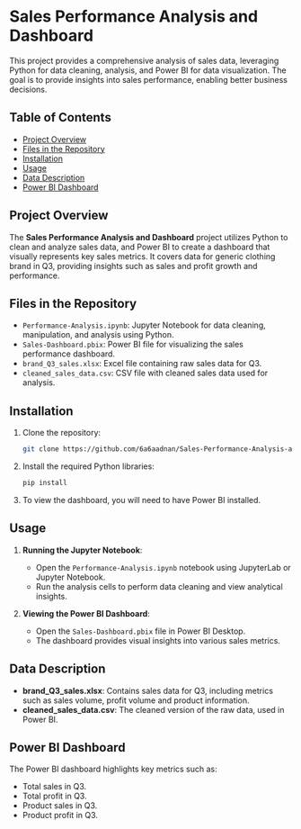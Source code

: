 # Sales Performance Analysis and Dashboard

This project provides a comprehensive analysis of sales data, leveraging Python for data cleaning, analysis, and Power BI for data visualization. The goal is to provide insights into sales performance, enabling better business decisions.

## Table of Contents
- [Project Overview](#project-overview)
- [Files in the Repository](#files-in-the-repository)
- [Installation](#installation)
- [Usage](#usage)
- [Data Description](#data-description)
- [Power BI Dashboard](#power-bi-dashboard)

## Project Overview

The **Sales Performance Analysis and Dashboard** project utilizes Python to clean and analyze sales data, and Power BI to create a dashboard that visually represents key sales metrics. It covers data for generic clothing brand in Q3, providing insights such as sales and profit growth and performance.

## Files in the Repository

- `Performance-Analysis.ipynb`: Jupyter Notebook for data cleaning, manipulation, and analysis using Python.
- `Sales-Dashboard.pbix`: Power BI file for visualizing the sales performance dashboard.
- `brand_Q3_sales.xlsx`: Excel file containing raw sales data for Q3.
- `cleaned_sales_data.csv`: CSV file with cleaned sales data used for analysis.

## Installation

1. Clone the repository:
   ```bash
   git clone https://github.com/6a6aadnan/Sales-Performance-Analysis-and-Dashboard.git

2. Install the required Python libraries:
   ```bash
   pip install
3. To view the dashboard, you will need to have Power BI installed.

## Usage

1. **Running the Jupyter Notebook**:
   - Open the `Performance-Analysis.ipynb` notebook using JupyterLab or Jupyter Notebook.
   - Run the analysis cells to perform data cleaning and view analytical insights.

2. **Viewing the Power BI Dashboard**:
   - Open the `Sales-Dashboard.pbix` file in Power BI Desktop.
   - The dashboard provides visual insights into various sales metrics.

## Data Description

- **brand_Q3_sales.xlsx**: Contains sales data for Q3, including metrics such as sales volume, profit volume and product information.
- **cleaned_sales_data.csv**: The cleaned version of the raw data, used in Power BI.

## Power BI Dashboard

The Power BI dashboard highlights key metrics such as:

- Total sales in Q3.
- Total profit in Q3.
- Product sales in Q3.
- Product profit in Q3.
